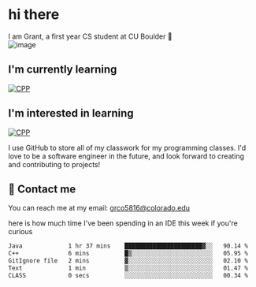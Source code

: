 
# hi there

I am Grant, a first year CS student at CU Boulder 👋  
![image](https://assets-sports.thescore.com/football/team/164/logo.png)

## I'm currently learning
[![CPP](https://skillicons.dev/icons?i=cpp,java)](https://skillicons.dev)
## I'm interested in learning
[![CPP](https://skillicons.dev/icons?i=js)](https://skillicons.dev)

I use GitHub to store all of my classwork for my programming classes.
I'd love to be a software engineer in the future, and look forward to creating and contributing to projects!

## 🚀 Contact me
You can reach me at my email: grco5816@colorado.edu  

here is how much time I've been spending in an IDE this week if you're curious
<!--START_SECTION:waka-->

```txt
Java             1 hr 37 mins    ██████████████████████▓░░   90.14 %
C++              6 mins          █▒░░░░░░░░░░░░░░░░░░░░░░░   05.95 %
GitIgnore file   2 mins          ▓░░░░░░░░░░░░░░░░░░░░░░░░   02.10 %
Text             1 min           ▒░░░░░░░░░░░░░░░░░░░░░░░░   01.47 %
CLASS            0 secs          ░░░░░░░░░░░░░░░░░░░░░░░░░   00.34 %
```

<!--END_SECTION:waka-->

<!---
gnestr/gnestr is a ✨ special ✨ repository because its `README.md` (this file) appears on your GitHub profile.
You can click the Preview link to take a look at your changes.
--->
